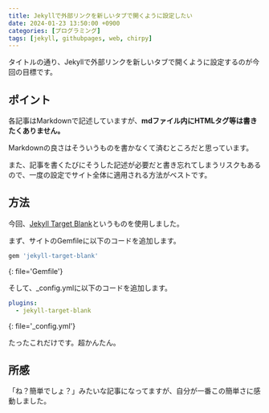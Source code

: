 ```yaml
---  
title: Jekyllで外部リンクを新しいタブで開くように設定したい  
date: 2024-01-23 13:50:00 +0900  
categories: [プログラミング]  
tags: [jekyll, githubpages, web, chirpy]  
---  
```


タイトルの通り、Jekyllで外部リンクを新しいタブで開くように設定するのが今回の目標です。  

## ポイント  

各記事はMarkdownで記述していますが、**mdファイル内にHTMLタグ等は書きたくありません。**  

Markdownの良さはそういうものを書かなくて済むところだと思っています。  

また、記事を書くたびにそうした記述が必要だと書き忘れてしまうリスクもあるので、一度の設定でサイト全体に適用される方法がベストです。  

## 方法  

今回、[Jekyll Target Blank](https://github.com/keithmifsud/jekyll-target-blank)というものを使用しました。  

まず、サイトのGemfileに以下のコードを追加します。  

```ruby  
gem 'jekyll-target-blank'
```
{: file='Gemfile'}  

そして、_config.ymlに以下のコードを追加します。  

```yaml  
plugins:
  - jekyll-target-blank
```
{: file='_config.yml'}  


たったこれだけです。超かんたん。  

## 所感  

「ね？簡単でしょ？」みたいな記事になってますが、自分が一番この簡単さに感動しました。  
